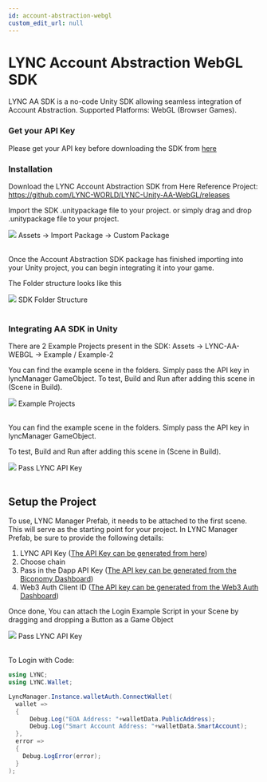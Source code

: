 ```yaml
---
id: account-abstraction-webgl
custom_edit_url: null
---
```


# LYNC Account Abstraction WebGL SDK

LYNC AA SDK is a no-code Unity SDK allowing seamless integration of Account Abstraction. Supported Platforms: WebGL (Browser Games).

### Get your API Key
Please get your API key before downloading the SDK from [here​](https://www.lync.world/form.html)

### Installation
Download the LYNC Account Abstraction SDK from Here
Reference Project: https://github.com/LYNC-WORLD/LYNC-Unity-AA-WebGL/releases​

Import the SDK .unitypackage file to your project. or simply drag and drop .unitypackage file to your project.

<div className="flex flex-col items-center">
    <img className="w-[80%]" src="/img/PRODUCTS/account-abstraction-webgl/account-abstraction-webgl.png"/>
    <span className="font-bold text-[rgb(192,192,192)]">Assets -> Import Package -> Custom Package</span>
</div>
<br/>

Once the Account Abstraction SDK package has finished importing into your Unity project, you can begin integrating it into your game.

The Folder structure looks like this

<div className="flex flex-col items-center">
    <img className="w-[50%]" src="/img/PRODUCTS/account-abstraction-webgl/account-abstraction-webgl-1.png"/>
    <span className="font-bold text-[rgb(192,192,192)]">SDK Folder Structure</span>
</div>
<br/>

### Integrating AA SDK in Unity
There are 2 Example Projects present in the SDK: Assets -> LYNC-AA-WEBGL -> Example / Example-2

You can find the example scene in the folders. Simply pass the API key in lyncManager GameObject. To test, Build and Run after adding this scene in (Scene in Build).

<div className="flex flex-col items-center">
    <img className="w-[80%]" src="/img/PRODUCTS/account-abstraction-webgl/account-abstraction-webgl-2.png"/>
    <span className="font-bold text-[rgb(192,192,192)]">Example Projects</span>
</div>
<br/>

You can find the example scene in the folders. Simply pass the API key in lyncManager GameObject.

To test, Build and Run after adding this scene in (Scene in Build).

<div className="flex flex-col items-center">
    <img className="w-[50%]" src="/img/PRODUCTS/account-abstraction-webgl/account-abstraction-webgl-3.png"/>
    <span className="font-bold text-[rgb(192,192,192)]">Pass LYNC API Key​</span>
</div>
<br/>

## Setup the Project
To use, LYNC Manager Prefab, it needs to be attached to the first scene. This will serve as the starting point for your project. In LYNC Manager Prefab, be sure to provide the following details:

1. LYNC API Key ([The API Key can be generated from here](https://lync.world/form.html))
2. Choose chain
3. Pass in the Dapp API Key ([The API key can be generated from the Biconomy Dashboard](https://dashboard.biconomy.io/))
4. Web3 Auth Client ID ([The API key can be generated from the Web3 Auth Dashboard](https://dashboard.web3auth.io/login))

Once done, You can attach the Login Example Script in your Scene by dragging and dropping a Button as a Game Object

<div className="flex flex-col items-center">
    <img className="w-[80%]" src="/img/PRODUCTS/account-abstraction-webgl/account-abstraction-webgl-4.png"/>
    <span className="font-bold text-[rgb(192,192,192)]">Pass LYNC API Key​</span>
</div>
<br/>

To Login with Code:

```cs
using LYNC;
using LYNC.Wallet;

LyncManager.Instance.walletAuth.ConnectWallet(
  wallet =>
  {
      Debug.Log("EOA Address: "+walletData.PublicAddress);
      Debug.Log("Smart Account Address: "+walletData.SmartAccount);
  },
  error =>
  {
    Debug.LogError(error);
  }
);
```